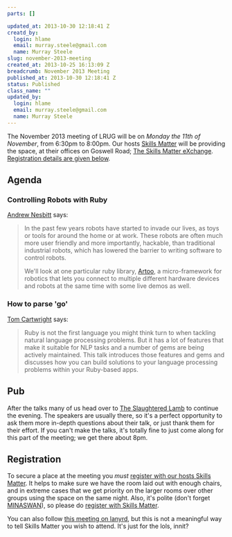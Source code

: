 ```yaml
--- 
parts: []

updated_at: 2013-10-30 12:18:41 Z
creatd_by: 
  login: hlame
  email: murray.steele@gmail.com
  name: Murray Steele
slug: november-2013-meeting
created_at: 2013-10-25 16:13:09 Z
breadcrumb: November 2013 Meeting
published_at: 2013-10-30 12:18:41 Z
status: Published
class_name: ""
updated_by: 
  login: hlame
  email: murray.steele@gmail.com
  name: Murray Steele
---
```


The November 2013 meeting of LRUG will be on *Monday the 11th of November*, from 6:30pm to 8:00pm.  Our hosts [Skills Matter](http://skillsmatter.com/) will be providing the space, at their offices on Goswell Road; [The Skills Matter eXchange](http://skillsmatter.com/location-details/design-architecture/484/96).  <a href="#nov13registration">Registration details are given below</a>.

Agenda
------

### Controlling Robots with Ruby

[Andrew Nesbitt](http://nesbitt.io/) says:

> In the past few years robots have started to invade our lives, as 
> toys or tools for around the home or at work. These robots are 
> often much more user friendly and more importantly, hackable, than 
> traditional industrial robots, which has lowered the barrier to 
> writing software to control robots.
> 
> We'll look at one particular ruby library, [Artoo](http://artoo.io/), a micro-framework 
> for robotics that lets you connect to multiple different hardware 
> devices and robots at the same time with some live demos as well.

### How to parse 'go'

[Tom Cartwright](http://www.tomcartwright.net/) says:

> Ruby is not the first language you might think turn
> to when tackling natural language processing problems.
> But it has a lot of features that make it suitable
> for NLP tasks and a number of gems are being actively
> maintained. This talk introduces those features and gems
> and discusses how you can build solutions to your
> language processing problems within your Ruby-based apps.

Pub
---

After the talks many of us head over to [The Slaughtered Lamb](http://www.theslaughteredlambpub.com/) to continue the evening.  The speakers are usually there, so it's a perfect opportunity to ask them more in-depth questions about their talk, or just thank them for their effort.  If you can't make the talks, it's totally fine to just come along for this part of the meeting; we get there about 8pm.

Registration <a name="nov13registration">&nbsp;</a>
---------------------------------------------------

To secure a place at the meeting you *must* [register with our hosts Skills Matter](http://skillsmatter.com/event-details/home/november-lrug-meeting).  It helps to make sure we have the room laid out with enough chairs, and in extreme cases that we get priority on the larger rooms over other groups using the space on the same night.  Also, it's polite (don't forget [MINASWAN](http://oreilly.com/ruby/excerpts/ruby-learning-rails/ruby-glossary.html#I_indexterm_d1e32036)), so please do [register with Skills Matter](http://skillsmatter.com/event-details/home/november-lrug-meeting).

You can also follow [this meeting on lanyrd](http://lanyrd.com/2013/lrug-november/), but this is not a meaningful way to tell Skills Matter you wish to attend.  It's just for the lols, innit?
